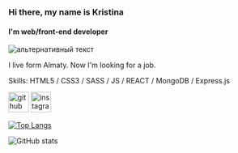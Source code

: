 ### Hi there, my name is Kristina
#### I'm web/front-end developer
<img src="https://www.pngmart.com/files/21/Tech-PNG-Isolated-HD.png" alt="альтернативный текст">

I live form Almaty. Now I'm looking for a job.

Skills: HTML5 / CSS3 / SASS / JS / REACT / MongoDB / Express.js



[<img src='https://cdn.jsdelivr.net/npm/simple-icons@3.0.1/icons/github.svg' alt='github' height='40'>](https://github.com/KrisGurach)  [<img src='https://cdn.jsdelivr.net/npm/simple-icons@3.0.1/icons/instagram.svg' alt='instagram' height='40'>](https://www.instagram.com/kr.gurach/)  

[![Top Langs](https://github-readme-stats.vercel.app/api/top-langs/?username=KrisGurach)](https://github.com/anuraghazra/github-readme-stats)

![GitHub stats](https://github-readme-stats.vercel.app/api?username=KrisGurach&show_icons=true)  

